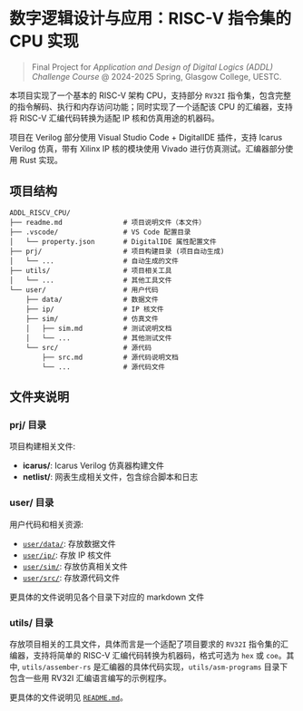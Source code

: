 # 数字逻辑设计与应用：RISC-V 指令集的 CPU 实现

> Final Project for _Application and Design of Digital Logics (ADDL) Challenge Course_ @ 2024-2025 Spring, Glasgow College, UESTC.

本项目实现了一个基本的 RISC-V 架构 CPU，支持部分 `RV32I` 指令集，包含完整的指令解码、执行和内存访问功能；同时实现了一个适配该 CPU 的汇编器，支持将 RISC-V 汇编代码转换为适配 IP 核和仿真用途的机器码。

项目在 Verilog 部分使用 Visual Studio Code + DigitalIDE 插件，支持 Icarus Verilog 仿真，带有 Xilinx IP 核的模块使用 Vivado 进行仿真测试。汇编器部分使用 Rust 实现。

## 项目结构

```text
ADDL_RISCV_CPU/
├── readme.md               # 项目说明文件（本文件）
├── .vscode/                # VS Code 配置目录
│   └── property.json       # DigitalIDE 属性配置文件
├── prj/                    # 项目构建目录 (项目自动生成)
│   └── ...                 # 自动生成的文件
├── utils/                  # 项目相关工具
│   └── ...                 # 其他工具文件
└── user/                   # 用户代码
    ├── data/               # 数据文件
    ├── ip/                 # IP 核文件
    ├── sim/                # 仿真文件
    │   ├── sim.md          # 测试说明文档
    │   └── ...             # 其他测试文件
    └── src/                # 源代码
        ├── src.md          # 源代码说明文档
        └── ...             # 源代码文件
```

## 文件夹说明

### prj/ 目录

项目构建相关文件:

- **icarus/**: Icarus Verilog 仿真器构建文件
- **netlist/**: 网表生成相关文件，包含综合脚本和日志

### user/ 目录

用户代码和相关资源:

- [`user/data/`](user/data/data.md): 存放数据文件
- [`user/ip/`](user/ip/ip.md): 存放 IP 核文件
- [`user/sim/`](user/sim/sim.md): 存放仿真相关文件
- [`user/src/`](user/src/src.md): 存放源代码文件

更具体的文件说明见各个目录下对应的 markdown 文件

### utils/ 目录

存放项目相关的工具文件，具体而言是一个适配了项目要求的 `RV32I` 指令集的汇编器，支持将简单的 RISC-V 汇编代码转换为机器码，格式可选为 `hex` 或 `coe`。其中, `utils/assember-rs` 是汇编器的具体代码实现，`utils/asm-programs` 目录下包含一些用 RV32I 汇编语言编写的示例程序。

更具体的文件说明见 [`README.md`](utils/assembler-rs/readme.md)。
